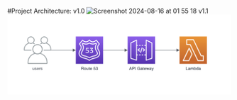#Project Architecture:
v1.0
![Screenshot 2024-08-16 at 01 55 18](https://github.com/user-attachments/assets/44be091f-72ee-48b4-bb74-a1184f99dd71)
v1.1
![alt text](<Screenshot 2024-08-28 at 13.18.41.png>)
